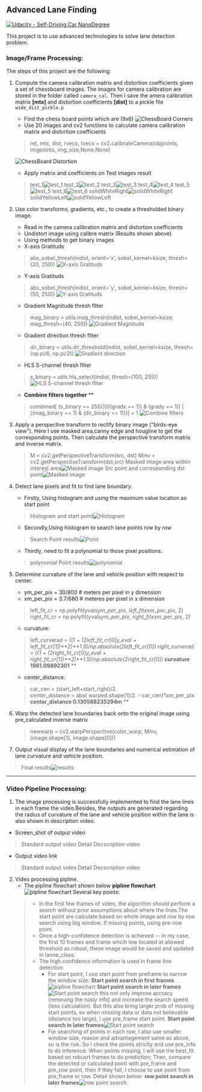 ## Advanced Lane Finding
[![Udacity - Self-Driving Car NanoDegree](https://s3.amazonaws.com/udacity-sdc/github/shield-carnd.svg)](http://www.udacity.com/drive)

This project is to use advanced technologies to solve lane detection problem.

### Image/Frame Processing:
The steps of this project are the following:  

1. Compute the camera calibration matrix and distortion coefficients given a set of chessboard images. The images for camera calibration are stored in the folder called `camera_cal`. Then I save the amera calibration matrix **[mtx]** and distortion coefficients **[dist]** to a pickle file `wide_dist_pickle.p` 
    * Find the chess board points which are (9x6)
    ![ChessBoard Corners](https://github.com/shangliy/advanced_lane/blob/master/pipline_images/find_orners.png?raw=true)
    * Use 20 images and cv2 functions to calculate camera calibration matrix and distortion coefficients
    > ret, mtx, dist, rvecs, tvecs = cv2.calibrateCamera(objpoints, imgpoints, img_size,None,None)

    ![ChessBoard Distortion](https://github.com/shangliy/advanced_lane/blob/master/pipline_images/carlibre_chessboard.png?raw=true)
    * Apply matrix and coefficients on Test images result
    > test_1![test_1](https://github.com/shangliy/advanced_lane/blob/master/pipline_images/test1_calibre_calibre.png?raw=true)
    > test_2![test_2](https://github.com/shangliy/advanced_lane/blob/master/pipline_images/test2_calibre.png?raw=true)
    > test_3![test_3](https://github.com/shangliy/advanced_lane/blob/master/pipline_images/test3_calibre.png?raw=true)
    > test_4![test_4](https://github.com/shangliy/advanced_lane/blob/master/pipline_images/test4_calibre.png?raw=true)
    > test_5![test_5](https://github.com/shangliy/advanced_lane/blob/master/pipline_images/test5_calibre.png?raw=true)
    > test_6![test_6](https://github.com/shangliy/advanced_lane/blob/master/pipline_images/test6_calibre.png?raw=true)
    > solidWhiteRight![solidWhiteRight](https://github.com/shangliy/advanced_lane/blob/master/pipline_images/solidWhiteRight_calibre.png?raw=true)
    > solidYellowLeft![solidYellowLeft](https://github.com/shangliy/advanced_lane/blob/master/pipline_images/solidYellowLeft_calibre.png?raw=true)

2. Use color transforms, gradients, etc., to create a thresholded binary image.
	* Read in the camera calibration matrix and distortion coefficients
	* Undistort image using calibre matrix (Results shown above)
	* Using methods to get binary images
	 * X-axis Gratituds 
	 > abs_sobel_thresh(indist, orient='x', sobel_kernel=ksize, thresh=(20, 250))
	 > ![X-axis Gratituds ](https://github.com/shangliy/advanced_lane/blob/master/pipline_images/gradx.jpg?raw=true)
	 * Y-axis Gratituds 
	 > abs_sobel_thresh(indist, orient='y', sobel_kernel=ksize, thresh=(50, 250))
	 > ![Y-axis Gratituds ](https://github.com/shangliy/advanced_lane/blob/master/pipline_images/grady.jpg?raw=true)
	 * Gradient Magnitude thresh fllter 
	 > mag_binary = utils.mag_thresh(indist, sobel_kernel=ksize, mag_thresh=(40, 250))
	 > ![Gradient Magnitude ](https://github.com/shangliy/advanced_lane/blob/master/pipline_images/gradient_mag.jpg?raw=true)
	  * Gradient direction thresh fllter 
	 > dir_binary = utils.dir_threshold(indist, sobel_kernel=ksize, thresh=(np.pi/6, np.pi/2))
	 > ![Gradient direction ](https://github.com/shangliy/advanced_lane/blob/master/gradient_dir.jpg?raw=true)
	  * HLS S-channel thresh fllter
	 > s_binary = utils.hls_select(indist, thresh=(100, 255))
	 > ![HLS S-channel thresh fllter ](https://github.com/shangliy/advanced_lane/blob/master/pipline_images/diag_s.jpg?raw=true)
	  * **Combine filters together** **
	 > combined[ (s_binary == 255)|((((gradx == 1)) & (grady == 1)) | ((mag_binary == 1) & (dir_binary == 1)))] = 1
	 > ![Combine filters  ](https://github.com/shangliy/advanced_lane/blob/master/diag_com.jpg?raw=true)
	 
3. Apply a perspective transform to rectify binary image ("birds-eye view"). 
	Here I use masked area,canny edge and hougline to get the corresponding points. Then calculate the perspective transform matrix and inverse matrix.
    >  M = cv2.getPerspectiveTransform(src, dst)
    > Minv = cv2.getPerspectiveTransform(dst,src)
    Masked image area within interest area![Masked image ](https://github.com/shangliy/advanced_lane/blob/master/pipline_images/masked_back.png?raw=true)
    > Src point and corresponding dst point![Masked image ](https://github.com/shangliy/advanced_lane/blob/master/pipline_images/bird_view.png?raw=true)
    
4. Detect lane pixels and fit to find lane boundary.
	* Firstly, Using histogram and using the maximum value location as start point
	> Histogram and start point![Histogram ](https://github.com/shangliy/advanced_lane/blob/master/pipline_images/histogram_start.png?raw=true)
	* Secondly,Using histogram to search lane points row by row
	> Search Point results![Point ](https://github.com/shangliy/advanced_lane/blob/master/pipline_images/point_find.jpg?raw=true)
	* Thirdly, need to fit a polynomial to those pixel positions.
	> polynomial Point results![polynomial ](https://github.com/shangliy/advanced_lane/blob/master/pipline_images/plot_scater.png?raw=true)
5. Determine curvature of the lane and vehicle position with respect to center.
	* ym_per_pix = 30/800 # meters per pixel in y dimension
    * xm_per_pix = 3.7/680 # meteres per pixel in x dimension
    > left_fit_cr = np.polyfit(yvals*ym_per_pix, left_fitx*xm_per_pix, 2)
    > right_fit_cr = np.polyfit(yvals*ym_per_pix, right_fitx*xm_per_pix, 2)
	* curvature:
	>   left_curverad = ((1 + (2*left_fit_cr[0]*y_eval + left_fit_cr[1])**2)**1.5)/np.absolute(2*left_fit_cr[0])
	>   right_curverad = ((1 + (2*right_fit_cr[0]*y_eval + right_fit_cr[1])**2)**1.5)/np.absolute(2*right_fit_cr[0])
	>  **curvature 1961.09892301** **
	* center_distance:
	> car_cen = (start_left+start_right)/2.                              
    > center_distance = abs( warped.shape[1]/2. - car_cen)*xm_per_pix
    > **center_distance 0.130588235294m** **
	
6. Warp the detected lane boundaries back onto the original image using pre_calculated inverse matrix
	> newwarp = cv2.warpPerspective(color_warp, Minv, (image.shape[1], image.shape[0]))
	
7. Output visual display of the lane boundaries and numerical estimation of lane curvature and vehicle position.
 > Final results![results](https://github.com/shangliy/advanced_lane/blob/master/pipline_images/final_result.jpg?raw=true)

---
### Video Pipeline Processing:

1. The image processing is successfully implemented to find the lane lines in each frame  the video.Besides, the outputs are generated regarding the radius of curvature of the lane and vehicle position within the lane is also shown in description video.
 * Screen_shot of output video
  > Standard output video
  > Detail Decscription video
 * Output video link
  > Standard output video
  > Detail Decscription video

2. Video processing pipline.
	* The pipline flowchart shown below
	**pipline flowchart**![pipline flowchart](https://github.com/shangliy/advanced_lane/blob/master/pipline_images/video_pipline.png?raw=true)
    Several key points:
    > * In the first few frames of video, the algorithm should perform a search without prior assumptions about where the lines.The start point are calculate based on whole image and row by row search using big window. If missing points, using pre-row point.
    > * Once a high-confidence detection is achieved -- In my case, the first 10 frames and frame whcih line located at allowed threshold as robust, these image would be saved and updated in lanne_class.
    >  * The high confidence information is used in frame line detection:
    >     * For start point, I use start point from preframe to narrow the window size:
    >     **Start point search in first frames**![pipline flowchart](https://github.com/shangliy/advanced_lane/blob/master/pipline_images/imageedit_3_3404131181.jpg?raw=true)
    >     **Start point search in later frames**![Start point search](https://github.com/shangliy/advanced_lane/blob/master/pipline_images/imageedit_6_6127948295.jpg?raw=true)
    >     this not only improve accracy (removing the nosiy info) and increase the search speed (less calculation).
    >     But this also bring larger prob of missing start points, so when missing data or data not believable (distance too large), I use pre_frame start point.
    >      **Start point search in later frames**![Start point search](https://github.com/shangliy/advanced_lane/blob/master/pipline_images/NEW_START%20POINT.png?raw=true)
    >     * For searching of points in each row, I also use smaller window size, reason and advantagement same as above, so is the risk. So I check the points strictly and use pre_info to do inference:
    >       When points missing, I will use the best_fit based on robusrt frames to do prediction;
    >       Then, compare the detected or calculated point with pre_frame and pre_row point, then if they fail, I choose to use point from pre_frame or row.
    >       Detail shown below:
    >       **row point search in later frames**![row point search](https://github.com/shangliy/advanced_lane/blob/master/pipline_images/New_search.png?raw=true)
	
